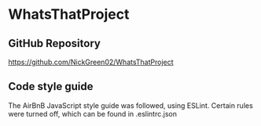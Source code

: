 # WhatsThatProject

## GitHub Repository
https://github.com/NickGreen02/WhatsThatProject

## Code style guide
The AirBnB JavaScript style guide was followed, using ESLint. Certain rules were turned off, which can be found in .eslintrc.json
